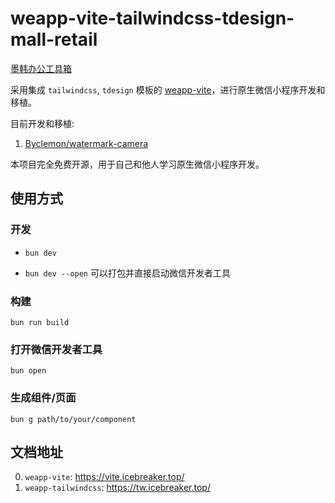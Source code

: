 # weapp-vite-tailwindcss-tdesign-mall-retail

 [墨韩办公工具箱](https://github.com/sd44/camera)


采用集成 `tailwindcss`, `tdesign` 模板的 [weapp-vite](https://vite.icebreaker.top/)，进行原生微信小程序开发和移植。

目前开发和移植:
1. [Byclemon/watermark-camera](https://github.com/Byclemon/watermark-camera)

本项目完全免费开源，用于自己和他人学习原生微信小程序开发。

## 使用方式

### 开发

- `bun dev`

- `bun dev --open` 可以打包并直接启动微信开发者工具

### 构建

`bun run build`

### 打开微信开发者工具

`bun open`

### 生成组件/页面

`bun g path/to/your/component`

## 文档地址

0. `weapp-vite`: https://vite.icebreaker.top/
1. `weapp-tailwindcss`: https://tw.icebreaker.top/
